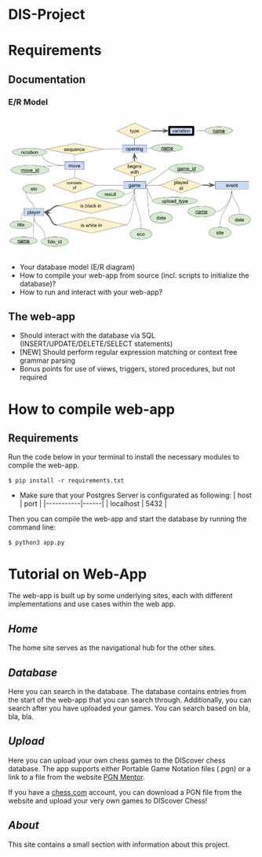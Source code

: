 # DIS-Project
# Requirements
## Documentation
### E/R Model
![](er_model.jpg)

* Your database model (E/R diagram)
* How to compile your web-app from source (incl. scripts to initialize the database)?
* How to run and interact with your web-app?
## The web-app
* Should interact with the database via SQL (INSERT/UPDATE/DELETE/SELECT statements)
* [NEW] Should perform regular expression matching or context free grammar parsing
* Bonus points for use of views, triggers, stored procedures, but not required

# How to compile web-app
## Requirements
Run the code below in your terminal to install the necessary modules to compile the web-app.

```
$ pip install -r requirements.txt
```

* Make sure that your Postgres Server is configurated as following:
| host      | port |
|-----------|------|
| localhost | 5432 |

Then you can compile the web-app and start the database by running the command line:
```
$ python3 app.py
```

# Tutorial on Web-App
The web-app is built up by some underlying sites, each with different implementations and use cases within the web app.

## _Home_
The home site serves as the navigational hub for the other sites.

## _Database_
Here you can search in the database. The database contains entries from the start of the web-app that you can search through. Additionally, you can search after you have uploaded your games. You can search based on bla, bla, bla.

## _Upload_
Here you can upload your own chess games to the DIScover chess database. The app supports either Portable Game Notation files (.pgn) or a link to a file from the website [PGN Mentor](https://www.pgnmentor.com/files.html).

If you have a [chess.com](https://www.chess.com) account, you can download a PGN file from the website and upload your very own games to DIScover Chess!

## _About_
This site contains a small section with information about this project.
